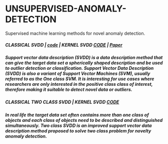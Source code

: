 # UNSUPERVISED-ANOMALY-DETECTION
Supervised machine learning methods for novel anomaly detection.


##### CLASSICAL SVDD | [code](https://github.com/kennedyCzar/ADVANCE-MACHINE-LEARNING-KERNEL-METHOD/blob/master/ONE%20CLASS%20SVM(SVDD)/linearSVDD.py) | KERNEL SVDD [CODE](https://github.com/kennedyCzar/ADVANCE-MACHINE-LEARNING-KERNEL-METHOD/blob/master/ONE%20CLASS%20SVM(SVDD)/DualSVDD.py) | [Paper](https://github.com/kennedyCzar/ADVANCE-MACHINE-LEARNING-KERNEL-METHOD/blob/master/REPORT/oneclasssvm.pdf)
##### Support vector data description (SVDD) is a data description method that can give the target data set a spherically shaped description and be used to outlier detection or classification. Support Vector Data Description (SVDD) is also a variant of Support Vector Machines (SVM), usually referred to as the One class SVM. It is interesting for use cases where researchers are only interested in the positive class class of interest, therefore making it suitable to detect novel data or outliers. 

##### CLASSICAL TWO CLASS SVDD | KERNEL SVDD [CODE](https://github.com/PyAnomaly/SUPERVISED-ANOMALY-DETECTION/blob/master/TWO%20CLASS%20SVDD/twoClassSVDD.py)

##### In real life the target data set often contains more than one class of objects and each class of objects need to be described and distinguished simultaneously. Two class SVDD is an improved support vector data description method proposed to solve two class problem for novelty anomaly detection.

